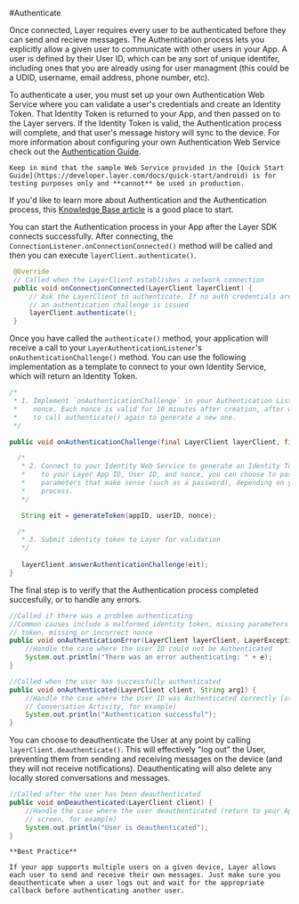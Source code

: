 #Authenticate

Once connected, Layer requires every user to be authenticated before they can send and recieve messages. The Authentication process lets you explicitly allow a given user to communicate with other users in your App. A user is defined by their User ID, which can be any sort of unique identifer, including ones that you are already using for user managment (this could be a UDID, username, email address, phone number, etc).

To authenticate a user, you must set up your own Authentication Web Service where you can validate a user's credentials and create an Identity Token. That Identity Token is returned to your App, and then passed on to the Layer servers. If the Identity Token is valid, the Authentication process will complete, and that user's message history will sync to the device. For more information about configuring your own Authentication Web Service check out the [Authentication Guide](https://developer.layer.com/docs/guides#authentication).

```emphasis
Keep in mind that the sample Web Service provided in the [Quick Start Guide](https://developer.layer.com/docs/quick-start/android) is for testing purposes only and **cannot** be used in production.
```

If you'd like to learn more about Authentication and the Authentication process, this [Knowledge Base article](https://support.layer.com/hc/en-us/articles/204225940-How-does-Authentication-work-) is a good place to start.

You can start the Authentication process in your App after the Layer SDK connects successfully. After connecting, the `ConnectionListener.onConnectionConnected()` method will be called and then you can execute `layerClient.authenticate()`.


```java
 @Override
 // Called when the LayerClient establishes a network connection
 public void onConnectionConnected(LayerClient layerClient) {
     // Ask the LayerClient to authenticate. If no auth credentials are present,
     // an authentication challenge is issued
     layerClient.authenticate();
 }
```

Once you have called the `authenticate()` method, your application will receive a call to your `LayerAuthenticationListener`'s `onAuthenticationChallenge()` method. You can use the following implementation as a template to connect to your own Identity Service, which will return an Identity Token.

```java
/*
 * 1. Implement `onAuthenticationChallenge` in your Authentication Listener to acquire a 
 *    nonce. Each nonce is valid for 10 minutes after creation, after which you will have 
 *    to call authenticate() again to generate a new one.
 */

public void onAuthenticationChallenge(final LayerClient layerClient, final String nonce) {

  /*
   * 2. Connect to your Identity Web Service to generate an Identity Token. In addition 
   *    to your Layer App ID, User ID, and nonce, you can choose to pass in any other 
   *    parameters that make sense (such as a password), depending on your App's login 
   *    process.
   */

   String eit = generateToken(appID, userID, nonce);

  /*
   * 3. Submit identity token to Layer for validation
   */
   
   layerClient.answerAuthenticationChallenge(eit);
}
```

The final step is to verify that the Authentication process completed succesfully, or to handle any errors.

```java
//Called if there was a problem authenticating
//Common causes include a malformed identity token, missing parameters in the identity 
// token, missing or incorrect nonce
public void onAuthenticationError(LayerClient layerClient, LayerException e) {
    //Handle the case where the User ID could not be Authenticated
    System.out.println("There was an error authenticating: " + e);
}

//Called when the user has successfully authenticated
public void onAuthenticated(LayerClient client, String arg1) {
    //Handle the case where the User ID was Authenticated correctly (start the 
    // Conversation Activity, for example)
    System.out.println("Authentication successful");
}
```

You can choose to deauthenticate the User at any point by calling `layerClient.deauthenticate()`. This will effectively "log out" the User, preventing them from sending and receiving messages on the device (and they will not receive notifications). Deauthenticating will also delete any locally stored conversations and messages.

```java
//Called after the user has been deauthenticated
public void onDeauthenticated(LayerClient client) {
    //Handle the case where the user deauthenticated (return to your App's login 
    // screen, for example)
    System.out.println("User is deauthenticated");
}
```

```emphasis
**Best Practice**

If your app supports multiple users on a given device, Layer allows each user to send and receive their own messages. Just make sure you deauthenticate when a user logs out and wait for the appropriate callback before authenticating another user.
```
